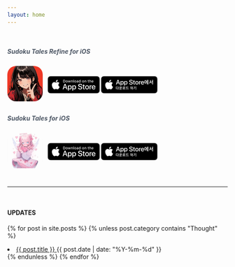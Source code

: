 ```yaml
---
layout: home
---
```


<br>


<div style="margin-bottom: 2px;">
  <div class="row" style="display: flex; justify-content: left; margin-bottom: 1px;">
    <h5 style="color: #4B5563; margin: 0.5; font-style: italic;">Sudoku Tales Refine for iOS</h5>
  </div>

  <div class="row" style="display: flex; align-items: center; justify-content: left; gap: 2px; flex-wrap: wrap;">
    <div style="width: 90px; aspect-ratio: 1/1;">
      <img src="/img/sudokuTales/sudokuTalesRefine_icon.jpeg" style="width: 90%; height:auto; border-radius: 20px;">
    </div>
    <a href="https://apps.apple.com/us/app/sudoku-tales-refine/id6547845536" target="_blank">
      <img src="/img/appleBadge/Download_on_the_App_Store_Badge_US-UK_RGB_blk_092917.svg" style="height: 40px;">
    </a>
    <a href="https://apps.apple.com/kr/app/sudoku-tales-refine/id6547845536" target="_blank">
      <img src="/img/appleBadge/Download_on_the_App_Store_Badge_KR_RGB_blk_100317.svg" style="height: 40px;">
    </a>
  </div>
</div>


<div style="margin-bottom: 2px;">
  <div class="row" style="display: flex; justify-content: left; margin-bottom: 1px;">
    <h5 style="color: #4B5563; margin: 0.5; font-style: italic;">Sudoku Tales for iOS</h5>
  </div>

  <div class="row" style="display: flex; align-items: center; justify-content: left; gap: 2px; flex-wrap: wrap;">
    <div style="width: 90px; aspect-ratio: 1/1;">
      <img src="/img/sudokuTales/sudokuTales_icon.jpeg" style="width: 90%; height: auto; border-radius: 20px;">
    </div>
    <a href="https://apps.apple.com/us/app/sudoku-tales/id6479256294" target="_blank">
      <img src="/img/appleBadge/Download_on_the_App_Store_Badge_US-UK_RGB_blk_092917.svg" style="height: 40px;">
    </a>
    <a href="https://apps.apple.com/kr/app/sudoku-tales/id6479256294" target="_blank">
      <img src="/img/appleBadge/Download_on_the_App_Store_Badge_KR_RGB_blk_100317.svg" style="height: 40px;">
    </a>
  </div>
</div>

<br>
<hr>
<br>

#### UPDATES

<section>


  {% for post in site.posts %}
    {% unless post.category contains "Thought" %}
      <li>
        <a href="{{ post.url | relative_url }}">
          {{ post.title }}
        </a>
        <span>{{ post.date | date: "%Y-%m-%d" }}</span>
      </li>
    {% endunless %}
  {% endfor %}


</section>